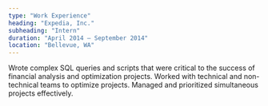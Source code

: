 ```yaml
---
type: "Work Experience"
heading: "Expedia, Inc."
subheading: "Intern"
duration: "April 2014 – September 2014"
location: "Bellevue, WA"
---
```


Wrote complex SQL queries and scripts that were critical to the success of financial analysis and optimization projects.  Worked with technical and non-technical teams to optimize projects.  Managed and prioritized simultaneous projects effectively.
